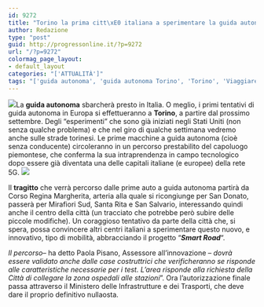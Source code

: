 ```yaml
---
id: 9272
title: "Torino la prima citt\xE0 italiana a sperimentare la guida autonoma"
author: Redazione
type: "post"
guid: http://progressonline.it/?p=9272
url: "/?p=9272"
colormag_page_layout:
- default_layout
categories: "['ATTUALITÀ']"
tags: "['guida autonoma', 'guida autonoma Torino', 'Torino', 'Viaggiare a Torino']"
---
```


![](https://progressonline.it/wp-content/uploads/2018/07/Guida-Autonoma-300x200.jpg)La **guida autonoma** sbarcherà presto in Italia. O meglio, i primi tentativi di guida autonoma in Europa si effettueranno a **Torino**, a partire dal prossimo settembre. Degli “esperimenti” che sono già iniziati negli Stati Uniti (non senza qualche problema) e che nel giro di qualche settimana vedremo anche sulle strade torinesi. Le prime macchine a guida autonoma (cioè senza conducente) circoleranno in un percorso prestabilito del capoluogo piemontese, che conferma la sua intraprendenza in campo tecnologico dopo essere già diventata una delle capitali italiane (e europee) della rete 5G. ![](https://progressonline.it/wp-content/uploads/2018/07/images.jpg)

Il **tragitto** che verrà percorso dalle prime auto a guida autonoma partirà da Corso Regina Margherita, arteria alla quale si ricongiunge per San Donato, passerà per Mirafiori Sud, Santa Rita e San Salvario, interessando quindi anche il centro della città (un tracciato che potrebbe però subire delle piccole modifiche). Un coraggioso tentativo da parte della città che, si spera, possa convincere altri centri italiani a sperimentare questo nuovo, e innovativo, tipo di mobilità, abbracciando il progetto “***Smart Road***“.

*Il percorso*– ha detto Paola Pisano, Assessore all’innovazione – *dovrà essere validato anche dalle case costruttrici che verificheranno se risponde alle caratteristiche necessarie per i test. L’area risponde alla richiesta della Città di collegare la zona ospedali alle stazioni*”. Ora l’autorizzazione finale passa attraverso il Ministero delle Infrastrutture e dei Trasporti, che deve dare il proprio definitivo nullaosta.